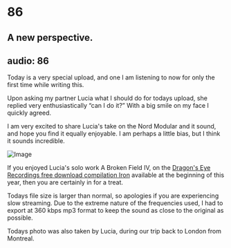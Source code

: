 # 86
## A new perspective.
audio: 86
---

Today is a very special upload, and one I am listening to now for only the first time while writing this.

Upon asking my partner Lucia what I should do for todays upload, she replied very enthusiastically “can I do it?”
With a big smile on my face I quickly agreed.

I am very excited to share Lucia's take on the Nord Modular and it sound, and hope you find it equally enjoyable. I am perhaps a little bias, but I think it sounds incredible.

![Image](/assets/img/Snd-86.jpg)


If you enjoyed Lucia's solo work A Broken Field IV, on the <a href="http://www.dragonseyerecordings.com/catalogue/de6010.html" title="Dragon's Eye Recordings free download compilation Iron" target="_blank">Dragon's Eye Recordings free download compilation Iron</a> available at the beginning of this year, then you are certainly in for a treat.

Todays file size is larger than normal, so apologies if you are experiencing slow streaming. Due to the extreme nature of the frequencies used, I had to export at 360 kbps mp3 format to keep the sound as close to the original as possible.

Todays photo was also taken by Lucia, during our trip back to London from Montreal.